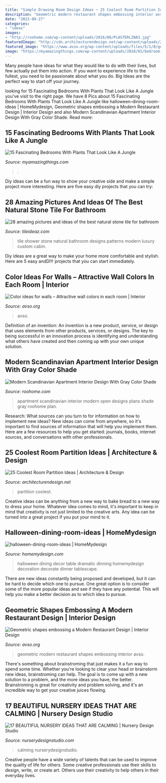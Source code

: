 ```yaml
---
title: "Simple Drawing Room Design Ideas ~ 25 Coolest Room Partition Ideas"
description: "Geometric modern restaurant shapes embossing interior avso"
date: "2022-09-27"
categories:
- "ideas"
images:
- "http://roohome.com/wp-content/uploads/2016/08/PLASTERLINA3.jpg"
featuredImage: "http://cdn.architecturendesign.net/wp-content/uploads/2014/08/753.jpg"
featured_image: "https://www.avso.org/wp-content/uploads/files/5/1/8/geometric-shapes-embossing-a-modern-restaurant-design-4-518.jpg"
image: "https://myamazingthings.com/wp-content/uploads/2018/01/bedroom-plants-2.jpg"
---
```



Many people have ideas for what they would like to do with their lives, but few actually put them into action. If you want to experience life to the fullest, you need to be passionate about what you do. Big Ideas are the perfect way to start off your journey.

	

		
looking for 15 Fascinating Bedrooms With Plants That Look Like A Jungle you've visit to the right page. We have 8 Pics about 15 Fascinating Bedrooms With Plants That Look Like A Jungle like halloween-dining-room-ideas | HomeMydesign, Geometric shapes embossing a Modern Restaurant Design | Interior Design and also Modern Scandinavian Apartment Interior Design With Gray Color Shade. Read more:
		
    
## 15 Fascinating Bedrooms With Plants That Look Like A Jungle

<img loading=lazy src="https://myamazingthings.com/wp-content/uploads/2018/01/bedroom-plants-2.jpg" onerror="this.onerror=null;this.src='https://tse3.mm.bing.net/th?id=OIP.EX-M7pl48jsMIB9VjpqRRgHaKV&amp;pid=15.1';" alt="15 Fascinating Bedrooms With Plants That Look Like A Jungle">

_Source: myamazingthings.com_

>. 

	

Diy ideas can be a fun way to show your creative side and make a simple project more interesting. Here are five easy diy projects that you can try: 

    
## 28 Amazing Pictures And Ideas Of The Best Natural Stone Tile For Bathroom

<img loading=lazy src="http://www.tileideaz.com/wp-content/uploads/2015/09/white-wall-paint-decoration-modern-luxury-shower-cabin-great-natural-stone-patterns-shower-tile-ideas-with-wall-mounted.jpg" onerror="this.onerror=null;this.src='https://tse2.mm.bing.net/th?id=OIP.XdPkGwbB2aSPf1T6V7SyAQHaJ4&amp;pid=15.1';" alt="28 amazing pictures and ideas of the best natural stone tile for bathroom">

_Source: tileideaz.com_

>tile shower stone natural bathroom designs patterns modern luxury custom cabin. 

	

Diy ideas are a great way to make your home more comfortable and stylish. Here are 5 easy andDIY projects that you can start immediately.

    
## Color Ideas For Walls – Attractive Wall Colors In Each Room | Interior

<img loading=lazy src="https://www.avso.org/wp-content/uploads/files/3/7/9/color-ideas-for-walls-attractive-wall-colors-in-each-room-22-379.jpg" onerror="this.onerror=null;this.src='https://tse4.mm.bing.net/th?id=OIP.VWyDBKIrQ1_JrhZ4UCDN1wHaJ4&amp;pid=15.1';" alt="Color ideas for walls – Attractive wall colors in each room | Interior">

_Source: avso.org_

>avso. 

	

Definition of an invention:
An invention is a new product, service, or design that uses elements from other products, services, or designs. The key to being successful in an innovation process is identifying and understanding what others have created and then coming up with your own unique solution.

    
## Modern Scandinavian Apartment Interior Design With Gray Color Shade

<img loading=lazy src="http://roohome.com/wp-content/uploads/2016/08/PLASTERLINA3.jpg" onerror="this.onerror=null;this.src='https://tse4.mm.bing.net/th?id=OIP.bn68bo9uXHK7WV6psC2pMwHaFj&amp;pid=15.1';" alt="Modern Scandinavian Apartment Interior Design With Gray Color Shade">

_Source: roohome.com_

>apartment scandinavian interior modern open designs plans shade gray roohome plan. 

	

Research: What sources can you turn to for information on how to implement new ideas?
New ideas can come from anywhere, so it's important to find sources of information that will help you implement them. Here are a few resources to help you get started: journals, books, internet sources, and conversations with other professionals.

    
## 25 Coolest Room Partition Ideas | Architecture &amp; Design

<img loading=lazy src="http://cdn.architecturendesign.net/wp-content/uploads/2014/08/753.jpg" onerror="this.onerror=null;this.src='https://tse1.mm.bing.net/th?id=OIP.vY66Fsip9dzeE_fMcrXXUQHaLK&amp;pid=15.1';" alt="25 Coolest Room Partition Ideas | Architecture &amp; Design">

_Source: architecturendesign.net_

>partition coolest. 

	

Creative ideas can be anything from a new way to bake bread to a new way to dress your home. Whatever idea comes to mind, it's important to keep in mind that creativity is not just limited to the creative arts. Any idea can be turned into a great project if you put your mind to it.

    
## Halloween-dining-room-ideas | HomeMydesign

<img loading=lazy src="https://homemydesign.com/wp-content/uploads/2014/09/halloween-dining-room-ideas.jpg" onerror="this.onerror=null;this.src='https://tse3.mm.bing.net/th?id=OIP.l0Y1nJPYK8sw92XpGkFMBQHaLH&amp;pid=15.1';" alt="halloween-dining-room-ideas | HomeMydesign">

_Source: homemydesign.com_

>halloween dining decor table dramatic dinning homemydesign decoration decorate dinner tablescape. 

	

There are new ideas constantly being proposed and developed, but it can be hard to decide which one to pursue. One great option is to consider some of the more popular ideas and see if they have any potential. This will help you make a better decision as to which idea to pursue.

    
## Geometric Shapes Embossing A Modern Restaurant Design | Interior Design

<img loading=lazy src="https://www.avso.org/wp-content/uploads/files/5/1/8/geometric-shapes-embossing-a-modern-restaurant-design-4-518.jpg" onerror="this.onerror=null;this.src='https://tse1.mm.bing.net/th?id=OIP.1ZwBxvA9lf3IFinYj1F9xQHaKv&amp;pid=15.1';" alt="Geometric shapes embossing a Modern Restaurant Design | Interior Design">

_Source: avso.org_

>geometric modern restaurant shapes embossing interior avso. 

	

There's something about brainstroming that just makes it a fun way to spend some time. Whether you're looking to clear your head or brainstorm new ideas, brainstroming can help. The goal is to come up with a new solution to a problem, and the more ideas you have, the better. Brainstroming is great for creativity and problem solving, and it's an incredible way to get your creative juices flowing.

    
## 17 BEAUTIFUL NURSERY IDEAS THAT ARE CALMING | Nursery Design Studio

<img loading=lazy src="https://www.nurserydesignstudio.com/wp-content/uploads/2020/10/beautiful-nursery-ideas-14-500x750.png" onerror="this.onerror=null;this.src='https://tse3.mm.bing.net/th?id=OIP.fbSCi4_Nj_x8bjnmL6UF4AHaLH&amp;pid=15.1';" alt="17 BEAUTIFUL NURSERY IDEAS THAT ARE CALMING | Nursery Design Studio">

_Source: nurserydesignstudio.com_

>calming nurserydesignstudio. 

	

Creative people have a wide variety of talents that can be used to improve the quality of life for others. Some creative professionals use their skills to design, write, or create art. Others use their creativity to help others in their everyday lives.

